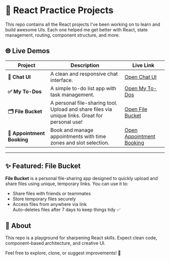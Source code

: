 # 🚀 React Practice Projects

This repo contains all the React projects I've been working on to learn and build awesome UIs. Each one helped me get better with React, state management, routing, component structure, and more.

## 🌐 Live Demos

| Project | Description | Live Link |
|--------|-------------|-----------|
| **💬 Chat UI** | A clean and responsive chat interface. | [Open Chat UI](https://react-practice-rndk.onrender.com) |
| **✅ My To-Dos** | A simple to-do list app with task management. | [Open My To-Dos](https://my-todos-8avq.onrender.com) |
| **🗂️ File Bucket** | A personal file-sharing tool. Upload and share files via unique links. Great for personal use! | [Open File Bucket](https://file-bucket.onrender.com) |
| **📅 Appointment Booking** | Book and manage appointments with time zones and slot selection. | [Open Appointment Booking](https://appointment-booking-ui7x.onrender.com) |

---

## ✨ Featured: **File Bucket**

**File Bucket** is a personal file-sharing app designed to quickly upload and share files using unique, temporary links. You can use it to:

- Share files with friends or teammates
- Store temporary files securely
- Access files from anywhere via link  
Auto-deletes files after 7 days to keep things tidy ✅

## 📌 About

This repo is a playground for sharpening React skills. Expect clean code, component-based architecture, and creative UI.

Feel free to explore, clone, or suggest improvements! 🙌
